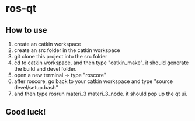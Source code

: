 # ros-qt

## How to use
1. create an catkin workspace
2. create an src folder in the catkin workspace
3. git clone this project into the src folder
4. cd to catkin workspace, and then type "catkin_make". it should generate the build and devel folder.
5. open a new terminal -> type "roscore"
6. after roscore, go back to your catkin workspace and type "source devel/setup.bash"
7. and then type rosrun materi_3 materi_3_node. it should pop up the qt ui.

## Good luck!
